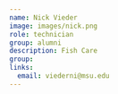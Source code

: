 ```yaml
---
name: Nick Vieder
image: images/nick.png
role: technician
group: alumni
description: Fish Care
group:
links:
  email: viederni@msu.edu
---
```

